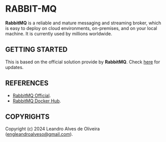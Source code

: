 # RABBIT-MQ

**RabbitMQ** is a reliable and mature messaging and streaming broker, which is easy to deploy on cloud environments, on-premises, and on your local machine. It is currently used by millions worldwide.

## GETTING STARTED

This is based on the official solution provide by **RabbitMQ**. Check [here](https://hub.docker.com/_/rabbitmq) for updates.

## REFERENCES
- [RabbitMQ Official](https://www.rabbitmq.com/).
- [RabbitMQ Docker Hub](https://hub.docker.com/_/rabbitmq).

## COPYRIGHTS
Copyright (c) 2024 Leandro Alves de Oliveira (engleandroalveso@gmail.com).